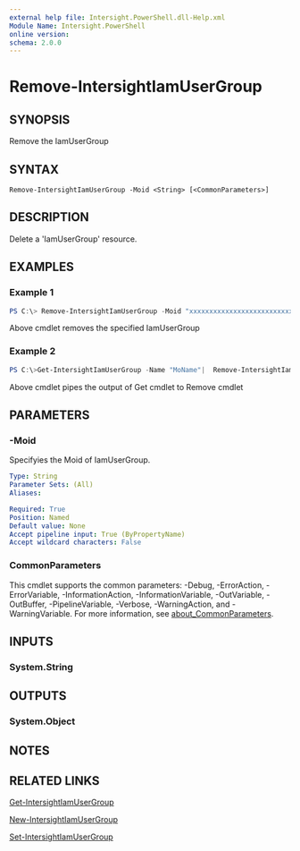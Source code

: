 ```yaml
---
external help file: Intersight.PowerShell.dll-Help.xml
Module Name: Intersight.PowerShell
online version:
schema: 2.0.0
---
```


# Remove-IntersightIamUserGroup

## SYNOPSIS
Remove the IamUserGroup

## SYNTAX

```
Remove-IntersightIamUserGroup -Moid <String> [<CommonParameters>]
```

## DESCRIPTION
Delete a &apos;IamUserGroup&apos; resource.

## EXAMPLES

### Example 1
```powershell
PS C:\> Remove-IntersightIamUserGroup -Moid "xxxxxxxxxxxxxxxxxxxxxxxxxxx"
```
Above cmdlet removes the specified IamUserGroup 

### Example 2
```powershell
PS C:\>Get-IntersightIamUserGroup -Name "MoName"|  Remove-IntersightIamUserGroup
```
Above cmdlet pipes the output of Get cmdlet to Remove cmdlet

## PARAMETERS

### -Moid
Specifyies the Moid of IamUserGroup.

```yaml
Type: String
Parameter Sets: (All)
Aliases:

Required: True
Position: Named
Default value: None
Accept pipeline input: True (ByPropertyName)
Accept wildcard characters: False
```

### CommonParameters
This cmdlet supports the common parameters: -Debug, -ErrorAction, -ErrorVariable, -InformationAction, -InformationVariable, -OutVariable, -OutBuffer, -PipelineVariable, -Verbose, -WarningAction, and -WarningVariable. For more information, see [about_CommonParameters](http://go.microsoft.com/fwlink/?LinkID=113216).

## INPUTS

### System.String

## OUTPUTS

### System.Object
## NOTES

## RELATED LINKS

[Get-IntersightIamUserGroup](./Get-IntersightIamUserGroup.md)

[New-IntersightIamUserGroup](./New-IntersightIamUserGroup.md)

[Set-IntersightIamUserGroup](./Set-IntersightIamUserGroup.md)

